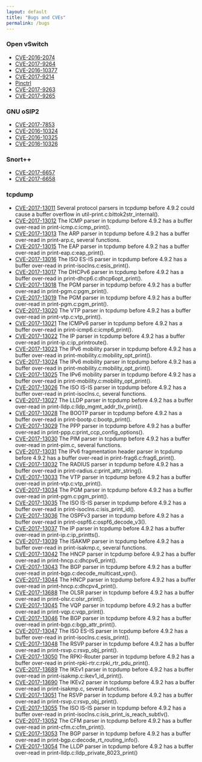 ```yaml
---
layout: default
title: "Bugs and CVEs"
permalink: /bugs
---
```


### Open vSwitch

- [CVE-2016-2074][1]
- [CVE-2017-9264][2]
- [CVE-2016-10377][3]
- [CVE-2017-9214][10]
- [Pinctrl][11]
- [CVE-2017-9263][12]
- [CVE-2017-9265][13]

### GNU oSIP2

- [CVE-2017-7853][4]
- [CVE-2016-10324][5]
- [CVE-2016-10325][6]
- [CVE-2016-10326][7]

### Snort++

- [CVE-2017-6657][8]
- [CVE-2017-6658][9]

### tcpdump

- [CVE-2017-13011][14] Several protocol parsers in tcpdump before 4.9.2 could cause a buffer overflow in util-print.c:bittok2str_internal().
- [CVE-2017-13012][15] The ICMP parser in tcpdump before 4.9.2 has a buffer over-read in print-icmp.c:icmp_print().
- [CVE-2017-13013][16] The ARP parser in tcpdump before 4.9.2 has a buffer over-read in print-arp.c, several functions.
- [CVE-2017-13015][17] The EAP parser in tcpdump before 4.9.2 has a buffer over-read in print-eap.c:eap_print().
- [CVE-2017-13016][18] The ISO ES-IS parser in tcpdump before 4.9.2 has a buffer over-read in print-isoclns.c:esis_print().
- [CVE-2017-13017][19] The DHCPv6 parser in tcpdump before 4.9.2 has a buffer over-read in print-dhcp6.c:dhcp6opt_print().
- [CVE-2017-13018][20] The PGM parser in tcpdump before 4.9.2 has a buffer over-read in print-pgm.c:pgm_print().
- [CVE-2017-13019][21] The PGM parser in tcpdump before 4.9.2 has a buffer over-read in print-pgm.c:pgm_print().
- [CVE-2017-13020][22] The VTP parser in tcpdump before 4.9.2 has a buffer over-read in print-vtp.c:vtp_print().
- [CVE-2017-13021][23] The ICMPv6 parser in tcpdump before 4.9.2 has a buffer over-read in print-icmp6.c:icmp6_print().
- [CVE-2017-13022][24] The IP parser in tcpdump before 4.9.2 has a buffer over-read in print-ip.c:ip_printroute().
- [CVE-2017-13023][25] The IPv6 mobility parser in tcpdump before 4.9.2 has a buffer over-read in print-mobility.c:mobility_opt_print().
- [CVE-2017-13024][26] The IPv6 mobility parser in tcpdump before 4.9.2 has a buffer over-read in print-mobility.c:mobility_opt_print().
- [CVE-2017-13025][27] The IPv6 mobility parser in tcpdump before 4.9.2 has a buffer over-read in print-mobility.c:mobility_opt_print().
- [CVE-2017-13026][28] The ISO IS-IS parser in tcpdump before 4.9.2 has a buffer over-read in print-isoclns.c, several functions.
- [CVE-2017-13027][29] The LLDP parser in tcpdump before 4.9.2 has a buffer over-read in print-lldp.c:lldp_mgmt_addr_tlv_print().
- [CVE-2017-13028][30] The BOOTP parser in tcpdump before 4.9.2 has a buffer over-read in print-bootp.c:bootp_print().
- [CVE-2017-13029][31] The PPP parser in tcpdump before 4.9.2 has a buffer over-read in print-ppp.c:print_ccp_config_options().
- [CVE-2017-13030][32] The PIM parser in tcpdump before 4.9.2 has a buffer over-read in print-pim.c, several functions.
- [CVE-2017-13031][33] The IPv6 fragmentation header parser in tcpdump before 4.9.2 has a buffer over-read in print-frag6.c:frag6_print().
- [CVE-2017-13032][34] The RADIUS parser in tcpdump before 4.9.2 has a buffer over-read in print-radius.c:print_attr_string().
- [CVE-2017-13033][35] The VTP parser in tcpdump before 4.9.2 has a buffer over-read in print-vtp.c:vtp_print().
- [CVE-2017-13034][36] The PGM parser in tcpdump before 4.9.2 has a buffer over-read in print-pgm.c:pgm_print().
- [CVE-2017-13035][37] The ISO IS-IS parser in tcpdump before 4.9.2 has a buffer over-read in print-isoclns.c:isis_print_id().
- [CVE-2017-13036][38] The OSPFv3 parser in tcpdump before 4.9.2 has a buffer over-read in print-ospf6.c:ospf6_decode_v3().
- [CVE-2017-13037][39] The IP parser in tcpdump before 4.9.2 has a buffer over-read in print-ip.c:ip_printts().
- [CVE-2017-13039][40] The ISAKMP parser in tcpdump before 4.9.2 has a buffer over-read in print-isakmp.c, several functions.
- [CVE-2017-13042][41] The HNCP parser in tcpdump before 4.9.2 has a buffer over-read in print-hncp.c:dhcpv6_print().
- [CVE-2017-13043][42] The BGP parser in tcpdump before 4.9.2 has a buffer over-read in print-bgp.c:decode_multicast_vpn().
- [CVE-2017-13044][43] The HNCP parser in tcpdump before 4.9.2 has a buffer over-read in print-hncp.c:dhcpv4_print().
- [CVE-2017-13688][44] The OLSR parser in tcpdump before 4.9.2 has a buffer over-read in print-olsr.c:olsr_print().
- [CVE-2017-13045][45] The VQP parser in tcpdump before 4.9.2 has a buffer over-read in print-vqp.c:vqp_print().
- [CVE-2017-13046][46] The BGP parser in tcpdump before 4.9.2 has a buffer over-read in print-bgp.c:bgp_attr_print().
- [CVE-2017-13047][47] The ISO ES-IS parser in tcpdump before 4.9.2 has a buffer over-read in print-isoclns.c:esis_print().
- [CVE-2017-13048][48] The RSVP parser in tcpdump before 4.9.2 has a buffer over-read in print-rsvp.c:rsvp_obj_print().
- [CVE-2017-13050][49] The RPKI-Router parser in tcpdump before 4.9.2 has a buffer over-read in print-rpki-rtr.c:rpki_rtr_pdu_print().
- [CVE-2017-13689][50] The IKEv1 parser in tcpdump before 4.9.2 has a buffer over-read in print-isakmp.c:ikev1_id_print().
- [CVE-2017-13690][51] The IKEv2 parser in tcpdump before 4.9.2 has a buffer over-read in print-isakmp.c, several functions.
- [CVE-2017-13051][52] The RSVP parser in tcpdump before 4.9.2 has a buffer over-read in print-rsvp.c:rsvp_obj_print().
- [CVE-2017-13055][53] The ISO IS-IS parser in tcpdump before 4.9.2 has a buffer over-read in print-isoclns.c:isis_print_is_reach_subtlv().
- [CVE-2017-13052][54] The CFM parser in tcpdump before 4.9.2 has a buffer over-read in print-cfm.c:cfm_print().
- [CVE-2017-13053][55] The BGP parser in tcpdump before 4.9.2 has a buffer over-read in print-bgp.c:decode_rt_routing_info().
- [CVE-2017-13054][56] The LLDP parser in tcpdump before 4.9.2 has a buffer over-read in print-lldp.c:lldp_private_8023_print()


[1]: https://mail.openvswitch.org/pipermail/ovs-announce/2016-March/000082.html
[2]: https://cve.mitre.org/cgi-bin/cvename.cgi?name=CVE-2017-9264
[3]: https://cve.mitre.org/cgi-bin/cvename.cgi?name=CVE-2016-10377
[4]: https://cve.mitre.org/cgi-bin/cvename.cgi?name=CVE-2017-7853
[5]: https://cve.mitre.org/cgi-bin/cvename.cgi?name=CVE-2016-10324
[6]: https://cve.mitre.org/cgi-bin/cvename.cgi?name=CVE-2016-10325
[7]: https://cve.mitre.org/cgi-bin/cvename.cgi?name=CVE-2016-10326
[8]: https://cve.mitre.org/cgi-bin/cvename.cgi?name=CVE-2017-6657
[9]: https://cve.mitre.org/cgi-bin/cvename.cgi?name=CVE-2017-6658
[10]: https://cve.mitre.org/cgi-bin/cvename.cgi?name=CVE-2017-9214
[11]: https://mail.openvswitch.org/pipermail/ovs-dev/2017-May/332712.html
[12]: https://cve.mitre.org/cgi-bin/cvename.cgi?name=CVE-2017-9263
[13]: https://cve.mitre.org/cgi-bin/cvename.cgi?name=CVE-2017-9265
[14]: https://cve.mitre.org/cgi-bin/cvename.cgi?name=CVE-2017-13011
[15]: https://cve.mitre.org/cgi-bin/cvename.cgi?name=CVE-2017-13012
[16]: https://cve.mitre.org/cgi-bin/cvename.cgi?name=CVE-2017-13013
[17]: https://cve.mitre.org/cgi-bin/cvename.cgi?name=CVE-2017-13015
[18]: https://cve.mitre.org/cgi-bin/cvename.cgi?name=CVE-2017-13016
[19]: https://cve.mitre.org/cgi-bin/cvename.cgi?name=CVE-2017-13017
[20]: https://cve.mitre.org/cgi-bin/cvename.cgi?name=CVE-2017-13018
[21]: https://cve.mitre.org/cgi-bin/cvename.cgi?name=CVE-2017-13019
[22]: https://cve.mitre.org/cgi-bin/cvename.cgi?name=CVE-2017-13020
[23]: https://cve.mitre.org/cgi-bin/cvename.cgi?name=CVE-2017-13021
[24]: https://cve.mitre.org/cgi-bin/cvename.cgi?name=CVE-2017-13022
[25]: https://cve.mitre.org/cgi-bin/cvename.cgi?name=CVE-2017-13023
[26]: https://cve.mitre.org/cgi-bin/cvename.cgi?name=CVE-2017-13024
[27]: https://cve.mitre.org/cgi-bin/cvename.cgi?name=CVE-2017-13025
[28]: https://cve.mitre.org/cgi-bin/cvename.cgi?name=CVE-2017-13026
[29]: https://cve.mitre.org/cgi-bin/cvename.cgi?name=CVE-2017-13027
[30]: https://cve.mitre.org/cgi-bin/cvename.cgi?name=CVE-2017-13028
[31]: https://cve.mitre.org/cgi-bin/cvename.cgi?name=CVE-2017-13029
[32]: https://cve.mitre.org/cgi-bin/cvename.cgi?name=CVE-2017-13030
[33]: https://cve.mitre.org/cgi-bin/cvename.cgi?name=CVE-2017-13031
[34]: https://cve.mitre.org/cgi-bin/cvename.cgi?name=CVE-2017-13032
[35]: https://cve.mitre.org/cgi-bin/cvename.cgi?name=CVE-2017-13033
[36]: https://cve.mitre.org/cgi-bin/cvename.cgi?name=CVE-2017-13034
[37]: https://cve.mitre.org/cgi-bin/cvename.cgi?name=CVE-2017-13035
[38]: https://cve.mitre.org/cgi-bin/cvename.cgi?name=CVE-2017-13036
[39]: https://cve.mitre.org/cgi-bin/cvename.cgi?name=CVE-2017-13037
[40]: https://cve.mitre.org/cgi-bin/cvename.cgi?name=CVE-2017-13039
[41]: https://cve.mitre.org/cgi-bin/cvename.cgi?name=CVE-2017-13042
[42]: https://cve.mitre.org/cgi-bin/cvename.cgi?name=CVE-2017-13043
[43]: https://cve.mitre.org/cgi-bin/cvename.cgi?name=CVE-2017-13044
[44]: https://cve.mitre.org/cgi-bin/cvename.cgi?name=CVE-2017-13688
[45]: https://cve.mitre.org/cgi-bin/cvename.cgi?name=CVE-2017-13045
[46]: https://cve.mitre.org/cgi-bin/cvename.cgi?name=CVE-2017-13046
[47]: https://cve.mitre.org/cgi-bin/cvename.cgi?name=CVE-2017-13047
[48]: https://cve.mitre.org/cgi-bin/cvename.cgi?name=CVE-2017-13048
[49]: https://cve.mitre.org/cgi-bin/cvename.cgi?name=CVE-2017-13050
[50]: https://cve.mitre.org/cgi-bin/cvename.cgi?name=CVE-2017-13689
[51]: https://cve.mitre.org/cgi-bin/cvename.cgi?name=CVE-2017-13690
[52]: https://cve.mitre.org/cgi-bin/cvename.cgi?name=CVE-2017-13051
[53]: https://cve.mitre.org/cgi-bin/cvename.cgi?name=CVE-2017-13055
[54]: https://cve.mitre.org/cgi-bin/cvename.cgi?name=CVE-2017-13052
[55]: https://cve.mitre.org/cgi-bin/cvename.cgi?name=CVE-2017-13053
[56]: https://cve.mitre.org/cgi-bin/cvename.cgi?name=CVE-2017-13054
